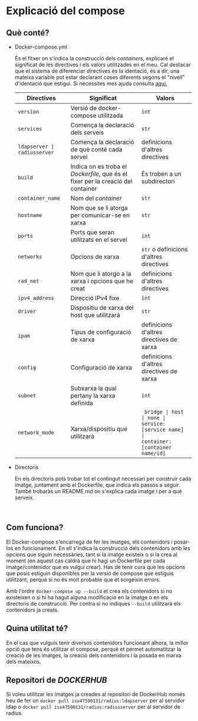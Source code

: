 # Explicació del compose

## Què conté?

+ Docker-compose.yml

    És el fitxer on s'indica la construcció dels *containers*, explicaré el significat de les directives i els valors utilitzades en el meu. Cal destacar que el sistema de diferenciar directives és la identació, és a dir, una mateixa variable pot estar declarant coses diferents segons el "nivell" d'identació  que estigui. Si necessites mes ajuda consulta [aqui.](https://docs.docker.com/compose/gettingstarted/)

    | Directives    | Significat      | Valors  |
    |------------- |-------------  | ----- |
    | `version`    | Versió de docker-compose utilitzada | `int` |
    | `services`    | Comença la declaració dels serveis  | `str` |
    | <code>ldapserver &#124; radiusserver <code> | Comença la declaració de què conté cada servei |definicions d'altres directives |
    | `build`    | Indica on es troba el *Dockerfile*, que és el fixer per la creació del container | És troben a un subdirectori |
    | `container_name`    | Nom del *container* | `str` |
    | `hostname`    | Nom que se li atorga per comunicar-se en xarxa|  `str` |
    | `ports`    | Ports que seran utilitzats en el servei | `int` |
    | `networks`    | Opcions de xarxa  | `str` o definicions d'altres directives |
    | `rad_net`    | Nom que li atorgo a la xarxa i opcions que he creat | definicions d'altres directives |
    | `ipv4_address`    | Direcció IPv4 fixe | `int` |
    | `driver`    | Dispositiu de xarxa del host que utilitzarà | `str` |
    | `ipam`    | Tipus de configuració de xarxa | definicions d'altres directives de xarxa |
    | `config`    | Configuració de xarxa |  definicions d'altres directives de xarxa|
    | `subnet`    | Subxarxa la qual pertany la xarxa definida | `int` |
    |`network_mode` | Xarxa/dispositiu que utilitzarà | <code> bridge &#124; host &#124; none &#124; service:[service name] &#124; container:[container name/id] <code> |


+ Directoris

    En els directoris pots trobar tot el contingut necessari per construir cada imatge, juntament amb el Dockerfile, que indica els passos a seguir. També trobaràs un README.md on s'explica cada imatge i per a què serveix.

<br>

## Com funciona?

El Docker-compose s'encarrega de fer les imatges, els contenidors i posar-los en funcionament. En ell s'indica la construcció dels contenidors amb les opcions que siguin necessàries, tant si la imatge existeix o si la crea al moment (en aquest cas caldrà que hi hagi un Dockerfile per cada imatge/contenidor que es vulgui crear). Has de tenir cura que les opcions que posis estiguin disponibles per la versió de compose que estiguis utilitzant, perquè si no és molt probable que et sorgeixin errors.

Amb l'ordre `docker-compose up --build` et crea els contenidors si no existeixen o si hi ha hagut alguna modificació en la imatge o en els directoris de construcció. Per contra si no indiques `--build` utilitzarà els contenidors ja creats.

## Quina utilitat té?

En el cas que vulguis tenir diversos contenidors funcionant alhora, la millor opció que tens és utilitzar el compose, perquè et permet automatitzar la creació de les imatges, la creació dels contenidors i la posada en marxa dels mateixos.

## Repositori de *DOCKERHUB*

Si voleu utilitzar les imatges ja creades al repositori de DockerHub només heu de fer un `docker pull isx47590131/radius:ldapserver` per al servidor ldap o `docker pull isx47590131/radius:radiusserver` per al servidor de radius.